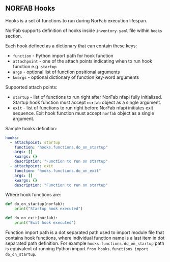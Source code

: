## NORFAB Hooks

Hooks is a set of functions to run during NorFab execution lifespan.

NorFab supports definition of hooks inside `inventory.yaml` file within `hooks` section.

Each hook defined as a dictionary that can contain these keys:

- `function` - Python import path for hook function
- `attachpoint` - one of the attach points indicating when to run hook function e.g. `startup`
- `args` - optional list of function positional arguments
- `kwargs` - optional dictionary of function key-word arguments

Supported attach points:

- `startup` - list of functions to run right after NorFab nfapi fully initialized. Startup hook function must accept `norfab` object as a single argument.
- `exit` - list of functions to run right before NorFab nfapi initiates exit sequence. Exit hook function must accept `norfab` object as a single argument.

Sample hooks definition:

``` yaml title="inventory.yaml"
hooks:
  - attachpoint: startup
    function: "hooks.functions.do_on_startup"
    args: []
    kwargs: {}
    description: "Function to run on startup"
  - attachpoint: exit
    function: "hooks.functions.do_on_exit"
    args: []
    kwargs: {}
    description: "Function to run on startup"
```

Where hook functions are:

``` python title="hooks/functions.py"
def do_on_startup(norfab):
    print("Startup hook executed")

def do_on_exit(norfab):
    print("Exit hook executed")
```

Function import path is a dot separated path used to import module file that contains hook functions, where individual function name is a last item in dot separated path definition. For example `hooks.functions.do_on_startup` path is equivalent of running Python import `from hooks.functions import do_on_startup`.
